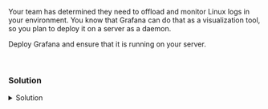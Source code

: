 Your team has determined they need to offload and monitor Linux logs in your environment. You know that Grafana can do that as a visualization tool, so you plan to deploy it on a server as a daemon.

Deploy Grafana and ensure that it is running on your server.

<br>

### Solution
<details>
<summary>Solution</summary>
  
Refer to the [Grafana Docs](https://grafana.com/docs/grafana/latest/setup-grafana/installation/) for latest installation instructions.

Install the required packages and Grafana GPG key.

```plain
sudo apt-get install -y apt-transport-https
```{{exec}}

```plain
sudo apt-get install -y software-properties-common wget
```{{exec}}

```plain
sudo wget -q -O /usr/share/keyrings/grafana.key https://apt.grafana.com/gpg.key
```{{exec}}

Add the Grafana repository.
  
```plain
echo "deb [signed-by=/usr/share/keyrings/grafana.key] https://apt.grafana.com stable main" | sudo tee -a /etc/apt/sources.list.d/grafana.list
```{{exec}}
  
Finally, we're ready to install Grafana:
  
```plain
sudo apt-get update
# Install the latest Enterprise release:
sudo apt-get install grafana-enterprise
```{{exec}}

Now that you've installed Grafana, let's make sure it's started.

```plain
sudo systemctl daemon-reload
sudo systemctl start grafana-server
sudo systemctl status grafana-server
```{{exec}}

Verify that the server is serving on port 3000 (the default port)

```plain
systemctl status grafana-server --no-pager
ss -ntulp | grep grafana
ss -ntulp | grep 3000
```{{exec}}

We can also check that the external Web UI is available and change the default password.

{{TRAFFIC_HOST1_3000}}

Change the password. Default User: admin and Password: admin

Feel free to look around in the Web UI and then continue on to the next part of the lab.

</details>
